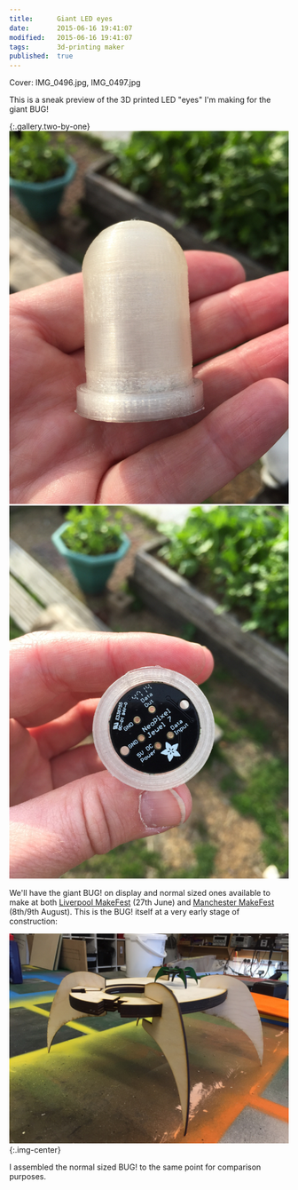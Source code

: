 ```yaml
---
title:      Giant LED eyes
date:       2015-06-16 19:41:07
modified:   2015-06-16 19:41:07
tags:       3d-printing maker
published:  true
---
```


Cover:      IMG_0496.jpg, IMG_0497.jpg

This is a sneak preview of the 3D printed LED "eyes" I'm making for the giant BUG!

{:.gallery.two-by-one}
![Prototype giant FDM BUG! eye](/assets/2015-06-16-prototype-eye.jpg)
![Bottom view of the BUG! eye showing the NeoPixel ring](/assets/2015-06-16-prototype-with-jewel.jpg)

We'll have the giant BUG! on display and normal sized ones available to make at both [Liverpool MakeFest](https://lpoolmakefest.wordpress.com/) (27th June) and [Manchester MakeFest](http://www.mosi.org.uk/whats-on/makefest.aspx) (8th/9th August). This is the BUG! itself at a very early stage of construction:

![Early BUGZILLA! shot](/assets/2015-06-16-bugzilla-sneak-peak.jpg){:.img-center}

I assembled the normal sized BUG! to the same point for comparison purposes.
